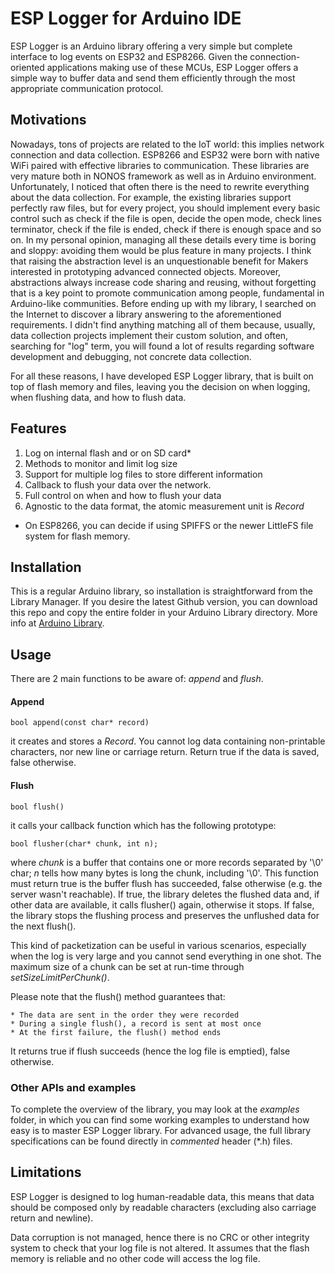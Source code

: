 # ESP Logger for Arduino IDE

ESP Logger is an Arduino library offering a very simple but complete interface to log events on ESP32 and ESP8266. Given the connection-oriented applications making use of these MCUs, ESP Logger offers a simple way to buffer data and send them efficiently through the most appropriate communication protocol.

## Motivations

Nowadays, tons of projects are related to the IoT world: this implies network connection and data collection. ESP8266 and ESP32 were born with native WiFi paired with effective libraries to communication. These libraries are very mature both in NONOS framework as well as in Arduino environment. Unfortunately, I noticed that often there is the need to rewrite everything about the data collection. For example, the existing libraries support perfectly raw files, but for every project, you should implement every basic control such as check if the file is open, decide the open mode, check lines terminator, check if the file is ended, check if there is enough space and so on. In my personal opinion, managing all these details every time is boring and sloppy: avoiding them would be plus feature in many projects. I think that raising the abstraction level is an unquestionable benefit for Makers interested in prototyping advanced connected objects. Moreover, abstractions always increase code sharing and reusing, without forgetting that is a key point to promote communication among people, fundamental in Arduino-like communities. Before ending up with my library, I searched on the Internet to discover a library answering to the aforementioned requirements. I didn't find anything matching all of them because, usually, data collection projects implement their custom solution, and often, searching for "log" term, you will found a lot of results regarding software development and debugging, not concrete data collection.

For all these reasons, I have developed ESP Logger library, that is built on top of flash memory and files, leaving you the decision on when logging, when flushing data, and how to flush data.

## Features

1. Log on internal flash and or on SD card*
2. Methods to monitor and limit log size
3. Support for multiple log files to store different information
4. Callback to flush your data over the network. 
5. Full control on when and how to flush your data
6. Agnostic to the data format, the atomic measurement unit is *Record*

* On ESP8266, you can decide if using SPIFFS or the newer LittleFS file system for flash memory.

## Installation

This is a regular Arduino library, so installation is straightforward from the Library Manager. If you desire the latest Github version, you can download this repo and copy the entire folder in your Arduino Library directory. More info at [Arduino Library](https://www.arduino.cc/en/Guide/Libraries).

## Usage

There are 2 main functions to be aware of: *append* and *flush*.

#### Append

    bool append(const char* record)

it creates and stores a *Record*. You cannot log data containing non-printable characters, nor new line or carriage return. Return true if the data is saved, false otherwise.

#### Flush

    bool flush()

it calls your callback function which has the following prototype:

    bool flusher(char* chunk, int n);

where *chunk* is a buffer that contains one or more records separated by '\0' char; *n* tells how many bytes is long the chunk, including '\0'. This function must return true is the buffer flush has succeeded, false otherwise (e.g. the server wasn't reachable). If true, the library deletes the flushed data and, if other data are available, it calls flusher() again, otherwise it stops. If false, the library stops the flushing process and preserves the unflushed data for the next flush().

This kind of packetization can be useful in various scenarios, especially when the log is very large and you cannot send everything in one shot. The maximum size of a chunk can be set at run-time through *setSizeLimitPerChunk()*.

Please note that the flush() method guarantees that: 

    * The data are sent in the order they were recorded 
    * During a single flush(), a record is sent at most once
    * At the first failure, the flush() method ends
    
It returns true if flush succeeds (hence the log file is emptied), false otherwise.

### Other APIs and examples

To complete the overview of the library, you may look at the *examples* folder, in which you can find some working examples to understand how easy is to master ESP Logger library. For advanced usage, the full library specifications can be found directly in *commented* header (*.h) files.

## Limitations

ESP Logger is designed to log human-readable data, this means that data should be composed only by readable characters (excluding also carriage return and newline).

Data corruption is not managed, hence there is no CRC or other integrity system to check that your log file is not altered. It assumes that the flash memory is reliable and no other code will access the log file.
